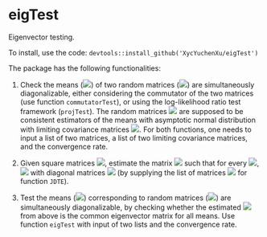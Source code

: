 # eigTest
Eigenvector testing.

To install, use the code:
`devtools::install_github('XycYuchenXu/eigTest')`

The package has the following functionalities:

1. Check the means (<img src="https://render.githubusercontent.com/render/math?math=\mu_1, \mu_2">) of two random matrices (<img src="https://render.githubusercontent.com/render/math?math=A_1, A_2">) are simultaneously diagonalizable, either considering the commutator of the two matrices (use function `commutatorTest`), or using the log-likelihood ratio test framework (`projTest`). The random matrices <img src="https://render.githubusercontent.com/render/math?math=A_1, A_2"> are supposed to be consistent estimators of the means with asymptotic normal distribution with limiting covariance matrices <img src="https://render.githubusercontent.com/render/math?math=\Sigma_1, \Sigma_2">. For both functions, one needs to input a list of two matrices, a list of two limiting covariance matrices, and the convergence rate.

2. Given square matrices <img src="https://render.githubusercontent.com/render/math?math=A_1, \dots, A_p">, estimate the matrix <img src="https://render.githubusercontent.com/render/math?math=V"> such that for every <img src="https://render.githubusercontent.com/render/math?math=V">, <img src="https://render.githubusercontent.com/render/math?math=V^{-1} A_i V = D_i"> with diagonal matrices <img src="https://render.githubusercontent.com/render/math?math=D_i"> (by supplying the list of matrices <img src="https://render.githubusercontent.com/render/math?math=A_1, \dots, A_p"> for function `JDTE`).

2. Test the means (<img src="https://render.githubusercontent.com/render/math?math=\mu_1, \dots, \mu_p">) corresponding to random matrices (<img src="https://render.githubusercontent.com/render/math?math=A_1, \dots, A_p">) are simultaneously diagonalizable, by checking whether the estimated <img src="https://render.githubusercontent.com/render/math?math=V"> from above is the common eigenvector matrix for all means. Use function `eigTest` with input of two lists and the convergence rate.
